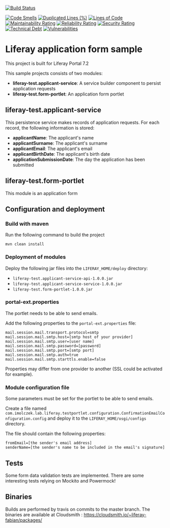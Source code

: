 [![Build Status](https://travis-ci.org/raoul-imolczek/liferay-test.svg?branch=master)](https://travis-ci.org/raoul-imolczek/liferay-test)

[![Code Smells](https://sonarcloud.io/api/project_badges/measure?project=raoul-imolczek_liferay-test&metric=code_smells)](https://sonarcloud.io/dashboard?id=raoul-imolczek_liferay-test)
[![Duplicated Lines (%)](https://sonarcloud.io/api/project_badges/measure?project=raoul-imolczek_liferay-test&metric=duplicated_lines_density)](https://sonarcloud.io/dashboard?id=raoul-imolczek_liferay-test)
[![Lines of Code](https://sonarcloud.io/api/project_badges/measure?project=raoul-imolczek_liferay-test&metric=ncloc)](https://sonarcloud.io/dashboard?id=raoul-imolczek_liferay-test)
[![Maintainability Rating](https://sonarcloud.io/api/project_badges/measure?project=raoul-imolczek_liferay-test&metric=sqale_rating)](https://sonarcloud.io/dashboard?id=raoul-imolczek_liferay-test)
[![Reliability Rating](https://sonarcloud.io/api/project_badges/measure?project=raoul-imolczek_liferay-test&metric=reliability_rating)](https://sonarcloud.io/dashboard?id=raoul-imolczek_liferay-test)
[![Security Rating](https://sonarcloud.io/api/project_badges/measure?project=raoul-imolczek_liferay-test&metric=security_rating)](https://sonarcloud.io/dashboard?id=raoul-imolczek_liferay-test)
[![Technical Debt](https://sonarcloud.io/api/project_badges/measure?project=raoul-imolczek_liferay-test&metric=sqale_index)](https://sonarcloud.io/dashboard?id=raoul-imolczek_liferay-test)
[![Vulnerabilities](https://sonarcloud.io/api/project_badges/measure?project=raoul-imolczek_liferay-test&metric=vulnerabilities)](https://sonarcloud.io/dashboard?id=raoul-imolczek_liferay-test)

# Liferay application form sample

This project is built for Liferay Portal 7.2

This sample projects consists of two modules:
 - **liferay-test.applicant-service**: A service builder component to persist application requests
 - **liferay-test.form-portlet**: An application form portlet
 
 ## liferay-test.applicant-service
 
 This persistence service makes records of application requests.
 For each record, the following information is stored:
  - **applicantName**: The applicant's name
  - **applicantSurname**: The applicant's surname
  - **applicantEmail**: The applicant's email
  - **applicantBirthDate**: The applicant's birth date
  - **applicationSubmissionDate**: The day the application has been submitted

## liferay-test.form-portlet

This module is an application form

## Configuration and deployment

### Build with maven

Run the following command to build the project

```
mvn clean install
```

### Deployment of modules

Deploy the following jar files into the `LIFERAY_HOME/deploy` directory:
 - `liferay-test.applicant-service-api-1.0.0.jar`
 - `liferay-test.applicant-service-service-1.0.0.jar` 
 - `liferay-test.form-portlet-1.0.0.jar` 

### portal-ext.properties

The portlet needs to be able to send emails.

Add the following properties to the `portal-ext.properties` file:

```
mail.session.mail.transport.protocol=smtp
mail.session.mail.smtp.host=[smtp host of your provider]
mail.session.mail.smtp.user=[user name]
mail.session.mail.smtp.password=[password]
mail.session.mail.smtp.port=[smtp port]
mail.session.mail.smtp.auth=true
mail.session.mail.smtp.starttls.enable=false
```

Properties may differ from one provider to another (SSL could be activated for example).

### Module configuration file

Some parameters must be set for the portlet to be able to send emails.

Create a file named `com.imolczek.lab.liferay.testportlet.configuration.ConfirmationEmailConfiguration.config` and deploy it to the `LIFERAY_HOME/osgi/configs` directory.

The file should contain the following properties:

```
fromEmail=[the sender's email address]
senderName=[the sender's name to be included in the email's signature]
```

## Tests

Some form data validation tests are implemented.
There are some interesting tests relying on Mockito and Powermock!

## Binaries

Builds are performed by travis on commits to the master branch.
The binaries are available at Cloudsmith :
https://cloudsmith.io/~liferay-fabian/packages/
